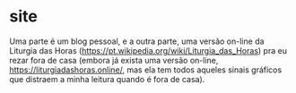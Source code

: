 # site
Uma parte é um blog pessoal, e a outra parte, uma versão on-line da Liturgia das Horas (https://pt.wikipedia.org/wiki/Liturgia_das_Horas) pra eu rezar fora de casa (embora já exista uma versão on-line, https://liturgiadashoras.online/, mas ela tem todos aqueles sinais 
gráficos que distraem a minha leitura quando é fora de casa).
